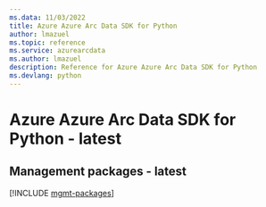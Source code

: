 ```yaml
---
ms.data: 11/03/2022
title: Azure Azure Arc Data SDK for Python
author: lmazuel
ms.topic: reference
ms.service: azurearcdata
ms.author: lmazuel
description: Reference for Azure Azure Arc Data SDK for Python
ms.devlang: python
---
```

# Azure Azure Arc Data SDK for Python - latest

## Management packages - latest
[!INCLUDE [mgmt-packages](azure-arc-data-mgmt-index.md)]